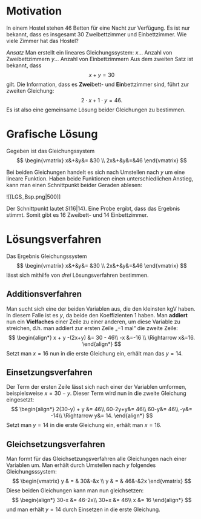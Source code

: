 # Motivation
In einem Hostel stehen $46$ Betten für eine Nacht zur Verfügung. Es ist nur bekannt, dass es insgesamt $30$ Zweibettzimmer und Einbettzimmer. Wie viele Zimmer hat das Hostel?

*Ansatz*
Man erstellt ein lineares Gleichungssystem:
$x \ldots$ Anzahl von Zweibettzimmern
$y \ldots$ Anzahl von Einbettzimmern
Aus dem zweiten Satz ist bekannt, dass
$$
x+y=30 \tag{$f(x)$}
$$
gilt. Die Information, dass es **Zwei**bett- und **Ein**bettzimmer sind, führt zur zweiten Gleichung:
$$
2\cdot x + 1 \cdot y = 46. \tag{$g(x)$}
$$
Es ist also eine gemeinsame Lösung beider Gleichungen zu bestimmen.
# Grafische Lösung
Gegeben ist das Gleichungssystem
$$
\begin{vmatrix}
x&+&y&= &30  \\ 
2x&+&y&=&46
\end{vmatrix}
$$

Bei beiden Gleichungen handelt es sich nach Umstellen nach $y$ um eine lineare Funktion. Haben beide Funktionen einen unterschiedlichen Anstieg, kann man einen Schnittpunkt beider Geraden ablesen:

![[LGS_Bsp.png|500]]

Der Schnittpunkt lautet $S(16|14)$. Eine Probe ergibt, dass das Ergebnis stimmt. Somit gibt es $16$ Zweibett- und $14$ Einbettzimmer.

# Lösungsverfahren
Das Ergebnis Gleichungssystem
$$
\begin{vmatrix}
x&+&y&= &30  \\ 
2x&+&y&=&46
\end{vmatrix}
$$
lässt sich mithilfe von *drei* Lösungsverfahren bestimmen.

## Additionsverfahren
Man sucht sich eine der beiden Variablen aus, die den kleinsten $\text{kgV}$ haben. In diesem Falle ist es $y$, da beide den Koeffizienten $1$ haben. Man **addiert** nun ein **Vielfaches** einer Zeile zu einer anderen, um diese Variable zu streichen, d.h. man addiert zur ersten Zeile „$-1$ mal“ die zweite Zeile:
$$
\begin{align*}
x + y -(2x+y) &= 30 - 46\\
-x &=-16 \\
\Rightarrow x&=16.
\end{align*}
$$
Setzt man $x=16$ nun in die erste Gleichung ein, erhält man das $y=14$.

## Einsetzungsverfahren
Der Term der ersten Zeile lässt sich nach einer der Variablen umformen, beispielsweise $x = 30-y$. Dieser Term wird nun in die zweite Gleichung eingesetzt:
$$
\begin{align*}
2(30-y) + y &= 46\\
60-2y+y&= 46\\
60-y&= 46\\
-y&= -14\\
\Rightarrow y&= 14.
\end{align*}
$$
Setzt man $y=14$ in die erste Gleichung ein, erhält man $x=16$.

## Gleichsetzungsverfahren
Man formt für das Gleichsetzungsverfahren alle Gleichungen nach einer Variablen um. Man erhält durch Umstellen nach $y$ folgendes Gleichungsssystem:
$$
\begin{vmatrix}
y & = & 30&-&x \\ 
y & = & 46&-&2x
\end{vmatrix}
$$
Diese beiden Gleichungen kann man nun gleichsetzen:
$$
\begin{align*}
30-x &= 46-2x\\
30+x &= 46\\
x &= 16
\end{align*}
$$
und man erhält $y=14$ durch Einsetzen in die erste Gleichung. 